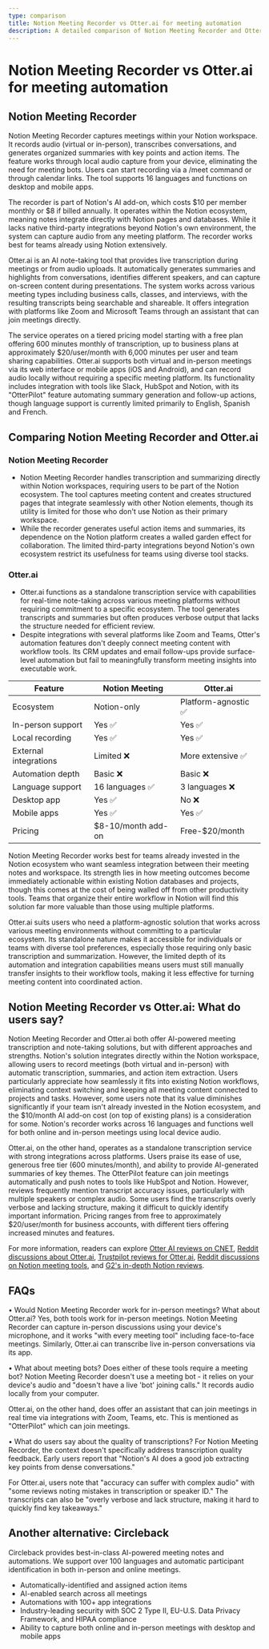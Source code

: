 ```yaml
---
type: comparison
title: Notion Meeting Recorder vs Otter.ai for meeting automation
description: A detailed comparison of Notion Meeting Recorder and Otter.ai for meeting transcription, summarization, and automation, including features, pricing, integration capabilities, and user feedback.
---
```


# Notion Meeting Recorder vs Otter.ai for meeting automation

## Notion Meeting Recorder

Notion Meeting Recorder captures meetings within your Notion workspace. It records audio (virtual or in-person), transcribes conversations, and generates organized summaries with key points and action items. The feature works through local audio capture from your device, eliminating the need for meeting bots. Users can start recording via a /meet command or through calendar links. The tool supports 16 languages and functions on desktop and mobile apps.

The recorder is part of Notion's AI add-on, which costs $10 per member monthly or $8 if billed annually. It operates within the Notion ecosystem, meaning notes integrate directly with Notion pages and databases. While it lacks native third-party integrations beyond Notion's own environment, the system can capture audio from any meeting platform. The recorder works best for teams already using Notion extensively.

Otter.ai is an AI note-taking tool that provides live transcription during meetings or from audio uploads. It automatically generates summaries and highlights from conversations, identifies different speakers, and can capture on-screen content during presentations. The system works across various meeting types including business calls, classes, and interviews, with the resulting transcripts being searchable and shareable. It offers integration with platforms like Zoom and Microsoft Teams through an assistant that can join meetings directly.

The service operates on a tiered pricing model starting with a free plan offering 600 minutes monthly of transcription, up to business plans at approximately $20/user/month with 6,000 minutes per user and team sharing capabilities. Otter.ai supports both virtual and in-person meetings via its web interface or mobile apps (iOS and Android), and can record audio locally without requiring a specific meeting platform. Its functionality includes integration with tools like Slack, HubSpot and Notion, with its "OtterPilot" feature automating summary generation and follow-up actions, though language support is currently limited primarily to English, Spanish and French.

## Comparing Notion Meeting Recorder and Otter.ai

### Notion Meeting Recorder
* Notion Meeting Recorder handles transcription and summarizing directly within Notion workspaces, requiring users to be part of the Notion ecosystem. The tool captures meeting content and creates structured pages that integrate seamlessly with other Notion elements, though its utility is limited for those who don't use Notion as their primary workspace.
* While the recorder generates useful action items and summaries, its dependence on the Notion platform creates a walled garden effect for collaboration. The limited third-party integrations beyond Notion's own ecosystem restrict its usefulness for teams using diverse tool stacks.

### Otter.ai
* Otter.ai functions as a standalone transcription service with capabilities for real-time note-taking across various meeting platforms without requiring commitment to a specific ecosystem. The tool generates transcripts and summaries but often produces verbose output that lacks the structure needed for efficient review.
* Despite integrations with several platforms like Zoom and Teams, Otter's automation features don't deeply connect meeting content with workflow tools. Its CRM updates and email follow-ups provide surface-level automation but fail to meaningfully transform meeting insights into executable work.

| Feature | Notion Meeting | Otter.ai |
|---------|---------------|----------|
| Ecosystem | Notion-only | Platform-agnostic ✅ |
| In-person support | Yes ✅ | Yes ✅ |
| Local recording | Yes ✅ | Yes ✅ |
| External integrations | Limited ❌ | More extensive ✅ |
| Automation depth | Basic ❌ | Basic ❌ |
| Language support | 16 languages ✅ | 3 languages ❌ |
| Desktop app | Yes ✅ | No ❌ |
| Mobile apps | Yes ✅ | Yes ✅ |
| Pricing | $8-10/month add-on | Free-$20/month |

Notion Meeting Recorder works best for teams already invested in the Notion ecosystem who want seamless integration between their meeting notes and workspace. Its strength lies in how meeting outcomes become immediately actionable within existing Notion databases and projects, though this comes at the cost of being walled off from other productivity tools. Teams that organize their entire workflow in Notion will find this solution far more valuable than those using multiple platforms.

Otter.ai suits users who need a platform-agnostic solution that works across various meeting environments without committing to a particular ecosystem. Its standalone nature makes it accessible for individuals or teams with diverse tool preferences, especially those requiring only basic transcription and summarization. However, the limited depth of its automation and integration capabilities means users must still manually transfer insights to their workflow tools, making it less effective for turning meeting content into coordinated action.

## Notion Meeting Recorder vs Otter.ai: What do users say?

Notion Meeting Recorder and Otter.ai both offer AI-powered meeting transcription and note-taking solutions, but with different approaches and strengths. Notion's solution integrates directly within the Notion workspace, allowing users to record meetings (both virtual and in-person) with automatic transcription, summaries, and action item extraction. Users particularly appreciate how seamlessly it fits into existing Notion workflows, eliminating context switching and keeping all meeting content connected to projects and tasks. However, some users note that its value diminishes significantly if your team isn't already invested in the Notion ecosystem, and the $10/month AI add-on cost (on top of existing plans) is a consideration for some. Notion's recorder works across 16 languages and functions well for both online and in-person meetings using local device audio.

Otter.ai, on the other hand, operates as a standalone transcription service with strong integrations across platforms. Users praise its ease of use, generous free tier (600 minutes/month), and ability to provide AI-generated summaries of key themes. The OtterPilot feature can join meetings automatically and push notes to tools like HubSpot and Notion. However, reviews frequently mention transcript accuracy issues, particularly with multiple speakers or complex audio. Some users find the transcripts overly verbose and lacking structure, making it difficult to quickly identify important information. Pricing ranges from free to approximately $20/user/month for business accounts, with different tiers offering increased minutes and features.

For more information, readers can explore [Otter AI reviews on CNET](https://www.cnet.com/tech/services-and-software/otter-ai-review/), [Reddit discussions about Otter.ai](https://www.reddit.com/r/ProductManagement/comments/1866ags/is_otterai_worth_it_for_meeting_minutes/), [Trustpilot reviews for Otter.ai](https://www.trustpilot.com/review/otter.ai), [Reddit discussions on Notion meeting tools](https://www.reddit.com/r/Notion/comments/1fo9sep/best_meeting_recordingtranscribing_to_post_to/), and [G2's in-depth Notion reviews](https://www.g2.com/products/notion/reviews).

## FAQs 
• Would Notion Meeting Recorder work for in-person meetings? What about Otter.ai?
Yes, both tools work for in-person meetings. Notion Meeting Recorder can capture in-person discussions using your device's microphone, and it works "with every meeting tool" including face-to-face meetings. Similarly, Otter.ai can transcribe live in-person conversations via its app.

• What about meeting bots? Does either of these tools require a meeting bot?
Notion Meeting Recorder doesn't use a meeting bot - it relies on your device's audio and "doesn't have a live 'bot' joining calls." It records audio locally from your computer.

Otter.ai, on the other hand, does offer an assistant that can join meetings in real time via integrations with Zoom, Teams, etc. This is mentioned as "OtterPilot" which can join meetings.

• What do users say about the quality of transcriptions?
For Notion Meeting Recorder, the context doesn't specifically address transcription quality feedback. Early users report that "Notion's AI does a good job extracting key points from dense conversations."

For Otter.ai, users note that "accuracy can suffer with complex audio" with "some reviews noting mistakes in transcription or speaker ID." The transcripts can also be "overly verbose and lack structure, making it hard to quickly find key takeaways."

## Another alternative: Circleback
Circleback provides best-in-class AI-powered meeting notes and automations. We support over 100 languages and automatic participant identification in both in-person and online meetings.
* Automatically-identified and assigned action items
* AI-enabled search across all meetings
* Automations with 100+ app integrations
* Industry-leading security with SOC 2 Type II, EU-U.S. Data Privacy Framework, and HIPAA compliance
* Ability to capture both online and in-person meetings with desktop and mobile apps